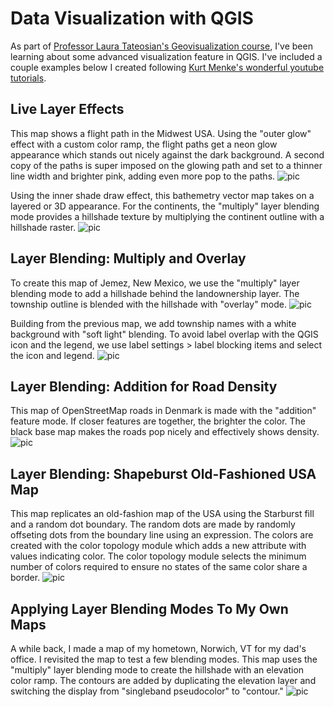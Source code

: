 
# Data Visualization with QGIS
As part of [Professor Laura Tateosian's Geovisualization course](https://wolfware.ncsu.edu/courses/details/?sis_id=SIS:2020:1:1:GIS:715:001), I've been learning about some advanced visualization feature in QGIS. I've included a couple examples below I created following [Kurt Menke's wonderful youtube tutorials](https://youtu.be/TPUg2NMyugU).

## Live Layer Effects
This map shows a flight path in the Midwest USA. Using the "outer glow" effect with a custom color ramp, the flight paths get a neon glow appearance which stands out nicely against the dark background. A second copy of the paths is super imposed on the glowing path and set to a thinner line width and brighter pink, adding even more pop to the paths.
![pic](https://chaedri.github.io/images/Snip1.PNG)


Using the inner shade draw effect, this bathemetry vector map takes on a layered or 3D appearance. For the continents, the "multiply" layer blending mode provides a hillshade texture by multiplying the continent outline with a hillshade raster.
![pic](https://chaedri.github.io/images/snip2.PNG)


## Layer Blending: Multiply and Overlay
To create this map of Jemez, New Mexico, we use the "multiply" layer blending mode to add a hillshade behind the landownership layer. The township outline is blended with the hillshade with "overlay" mode.
![pic](https://chaedri.github.io/images/BlendingModes1.png)


Building from the previous map, we add township names with a white background with "soft light" blending. To avoid label overlap with the QGIS icon and the legend, we use label settings > label blocking items and select the icon and legend.
![pic](https://chaedri.github.io/images/BlendingModes2.png)



## Layer Blending: Addition for Road Density
This map of OpenStreetMap roads in Denmark is made with the "addition" feature mode. If closer features are together, the brighter the color. The black base map makes the roads pop nicely and effectively shows density. 
![pic](https://chaedri.github.io/images/Snip3.PNG)


## Layer Blending: Shapeburst Old-Fashioned USA Map
This map replicates an old-fashion map of the USA using the Starburst fill and a random dot boundary. The random dots are made by randomly offseting dots from the boundary line using an expression. The colors are created with the color topology module which adds a new attribute with values indicating color. The color topology module selects the minimum number of colors required to ensure no states of the same color share a border.
![pic](https://chaedri.github.io/images/USA2.PNG)


## Applying Layer Blending Modes To My Own Maps
A while back, I made a map of my hometown, Norwich, VT for my dad's office. I revisited the map to test a few blending modes. This map uses the "multiply" layer blending mode to create the hillshade with an elevation color ramp. The contours are added by duplicating the elevation layer and switching the display from "singleband pseudocolor" to "contour."
![pic](https://chaedri.github.io/images/Norwich.png)